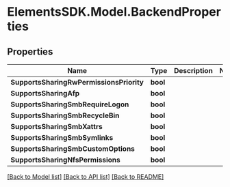 # ElementsSDK.Model.BackendProperties

## Properties

Name | Type | Description | Notes
------------ | ------------- | ------------- | -------------
**SupportsSharingRwPermissionsPriority** | **bool** |  | 
**SupportsSharingAfp** | **bool** |  | 
**SupportsSharingSmbRequireLogon** | **bool** |  | 
**SupportsSharingSmbRecycleBin** | **bool** |  | 
**SupportsSharingSmbXattrs** | **bool** |  | 
**SupportsSharingSmbSymlinks** | **bool** |  | 
**SupportsSharingSmbCustomOptions** | **bool** |  | 
**SupportsSharingNfsPermissions** | **bool** |  | 

[[Back to Model list]](../README.md#documentation-for-models) [[Back to API list]](../README.md#documentation-for-api-endpoints) [[Back to README]](../README.md)

